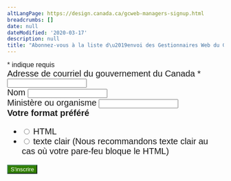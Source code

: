 ```yaml
---
altLangPage: https://design.canada.ca/gcweb-managers-signup.html
breadcrumbs: []
date: null
dateModified: '2020-03-17'
description: null
title: "Abonnez-vous à la liste d\u2019envoi des Gestionnaires Web du GC"
---
```




<link href="//cdn-images.mailchimp.com/embedcode/classic-10_7.css" rel="stylesheet" type="text/css"/>

<style type="text/css">
 #mc_embed_signup {
				clear: left;
				font: 20px Helvetica, Arial, sans-serif;
			}

			.button {

				text-align: left !important;
				color: white !important;
				background-color: #318000 !important;
				border-color: #458259 !important;

			}

			.indicates-required {
				font-size:16px !important;
			}

			#mc_embed_signup form {
				padding: 0 !important;
			}

			.button:visited {

				color: white !important;
				background-color: #318000 !important;

			}

			.button:hover {

				color: white !important;
				background-color: #122a01 !important;

			}

			.paddingc {

				padding-left: 0 !important;

			}

			/* Add your own Mailchimp form style overrides in your site stylesheet or in this style block.
	   We recommend moving this block and the preceding CSS link to the HEAD of your HTML file. */
</style>


<link href="//cdn-images.mailchimp.com/embedcode/classic-10_7.css" rel="stylesheet" type="text/css"/>

<style type="text/css">
 #mc_embed_signup {
				clear: left;
				font: 20px Helvetica, Arial, sans-serif;
			}

			.button {

				text-align: left !important;
				color: white !important;
				background-color: #318000 !important;
				border-color: #458259 !important;

			}

			#mc_embed_signup form {
				padding: 0 !important;
			}

			.indicates-required {
				font-size: 16px !important;
			}


			.button:visited {

				color: white !important;
				background-color: #318000 !important;

			}

			.button:hover {

				color: white !important;
				background-color: #122a01 !important;

			}

			.paddingc {

				padding-left: 0 !important;

			}

			/* Add your own Mailchimp form style overrides in your site stylesheet or in this style block.
			   We recommend moving this block and the preceding CSS link to the HEAD of your HTML file. */
</style>

<div id="mc_embed_signup">
 <form action="https://canada.us15.list-manage.com/subscribe?u=729a207773f7324e217a1d945&id=398e6d0f29" class="validate" id="mc-embedded-subscribe-form" method="post" name="mc-embedded-subscribe-form" novalidate="" target="_blank">
  <div id="mc_embed_signup_scroll">
   <div class="indicates-required">
    <span class="asterisk">
     *
    </span>
    indique requis
   </div>
   <div class="mc-field-group">
    <label for="mce-EMAIL">
     Adresse de courriel du gouvernement du Canada
     <span class="asterisk">
      *
     </span>
    </label>
    <input class="required email" id="mce-EMAIL" name="EMAIL" required="" type="email" value=""/>
    <span class="helper_text" id="mce-EMAIL-HELPERTEXT">
    </span>
   </div>
   <div class="mc-field-group">
    <label for="mce-FNAME">
     Nom
    </label>
    <input class="" id="mce-FNAME" name="FNAME" type="text" value=""/>
    <span class="helper_text" id="mce-FNAME-HELPERTEXT">
    </span>
   </div>
   <div class="mc-field-group">
    <label for="mce-LDEPT">
     Ministère ou organisme
    </label>
    <input class="" id="mce-LDEPT" name="LDEPT" type="text" value=""/>
    <span class="helper_text" id="mce-LDEPT-HELPERTEXT">
    </span>
   </div>
   <div class="mc-field-group input-group">
    <strong>
     Votre format préféré
    </strong>
    <ul>
     <li>
      <input id="mce-EMAILTYPE-0" name="EMAILTYPE" type="radio" value="html"/>
      <label for="mce-EMAILTYPE-0">
       HTML
      </label>
     </li>
     <li>
      <input id="mce-EMAILTYPE-1" name="EMAILTYPE" type="radio" value="text"/>
      <label for="mce-EMAILTYPE-1">
       texte clair (Nous recommandons texte clair au cas où votre pare-feu bloque le HTML)
      </label>
     </li>
    </ul>
   </div>
   <div class="clear" id="mce-responses">
    <div class="response" id="mce-error-response" style="display:none">
    </div>
    <div class="response" id="mce-success-response" style="display:none">
    </div>
   </div>
   <div aria-hidden="true" style="position: absolute; left: -5000px;">
    <input name="b_5700d338d6ab413ebca1099f4_07e7a9ed24" tabindex="-1" type="text" value=""/>
   </div>
   <div class="clear">
    <input class="button" id="mc-embedded-subscribe" name="subscribe" type="submit" value="S'inscrire"/>
   </div>
  </div>
 </form>
</div>
